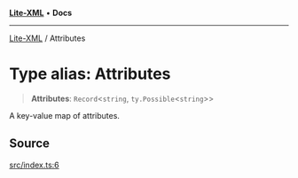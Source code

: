 [**Lite-XML**](../README.md) • **Docs**

***

[Lite-XML](../globals.md) / Attributes

# Type alias: Attributes

> **Attributes**: `Record`\<`string`, `ty.Possible`\<`string`\>\>

A key-value map of attributes.

## Source

[src/index.ts:6](https://github.com/softcraft-development/lite-xml/blob/7f70177857958c974aa744b453180d0f3220277b/src/index.ts#L6)
